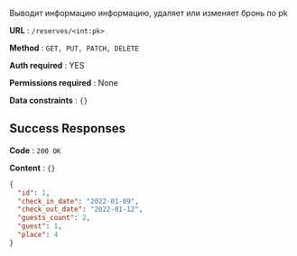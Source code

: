 Выводит информацию информацию, удаляет или изменяет бронь по pk

**URL** : `/reserves/<int:pk>`

**Method** : `GET, PUT, PATCH, DELETE`

**Auth required** : YES

**Permissions required** : None

**Data constraints** : `{}`

## Success Responses

**Code** : `200 OK`

**Content** : `{}`

```json
{
  "id": 1,
  "check_in_date": "2022-01-09",
  "check_out_date": "2022-01-12",
  "guests_count": 2,
  "guest": 1,
  "place": 4
}
```